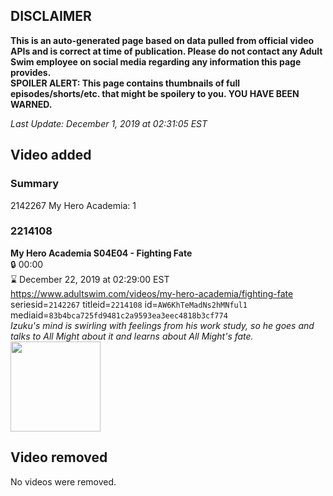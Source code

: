 ## DISCLAIMER
**This is an auto-generated page based on data pulled from official video APIs and is correct at time of publication. Please do not contact any Adult Swim employee on social media regarding any information this page provides.**  
**SPOILER ALERT: This page contains thumbnails of full episodes/shorts/etc. that might be spoilery to you. YOU HAVE BEEN WARNED.**  

_Last Update: December 1, 2019 at 02:31:05 EST_
## Video added
### Summary
2142267 My Hero Academia: 1  
### 2214108
**My Hero Academia S04E04 - Fighting Fate**  
 🔒 00:00  
⌛ December 22, 2019 at 02:29:00 EST  
https://www.adultswim.com/videos/my-hero-academia/fighting-fate  
seriesid=`2142267` titleid=`2214108` id=`AW6KhTeMadNs2hMNful1` mediaid=`83b4bca725fd9481c2a9593ea3eec4818b3cf774`  
_Izuku's mind is swirling with feelings from his work study, so he goes and talks to All Might about it and learns about All Might's fate._  
<a href="https://media.cdn.adultswim.com/uploads/20191121/thumbnails/2_1911211418328-myheroacademia_067.jpg"><img src="https://media.cdn.adultswim.com/uploads/20191121/thumbnails/2_1911211418328-myheroacademia_067.jpg" height="144px" /></a>
## Video removed
No videos were removed.  
